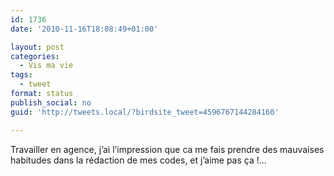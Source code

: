 ```yaml
---
id: 1736
date: '2010-11-16T18:08:49+01:00'

layout: post
categories:
  - Vis ma vie
tags:
  - tweet
format: status
publish_social: no
guid: 'http://tweets.local/?birdsite_tweet=4596767144284160'

---
```


Travailler en agence, j’ai l’impression que ca me fais prendre des mauvaises habitudes dans la rédaction de mes codes, et j’aime pas ça !…